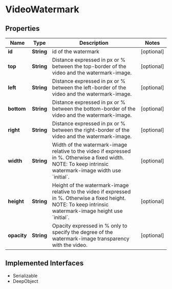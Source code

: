 

# VideoWatermark

## Properties

Name | Type | Description | Notes
------------ | ------------- | ------------- | -------------
**id** | **String** | id of the watermark |  [optional]
**top** | **String** | Distance expressed in px or % between the top-border of the video and the watermark-image. |  [optional]
**left** | **String** | Distance expressed in px or % between the left-border of the video and the watermark-image. |  [optional]
**bottom** | **String** | Distance expressed in px or % between the bottom-border of the video and the watermark-image. |  [optional]
**right** | **String** | Distance expressed in px or % between the right-border of the video and the watermark-image. |  [optional]
**width** | **String** | Width of the watermark-image relative to the video if expressed in %. Otherwise a fixed width. NOTE: To keep intrinsic watermark-image width use &#x60;initial&#x60;. |  [optional]
**height** | **String** | Height of the watermark-image relative to the video if expressed in %. Otherwise a fixed height. NOTE: To keep intrinsic watermark-image height use &#x60;initial&#x60;. |  [optional]
**opacity** | **String** | Opacity expressed in % only to specify the degree of the watermark-image transparency with the video. |  [optional]


## Implemented Interfaces

* Serializable
* DeepObject


